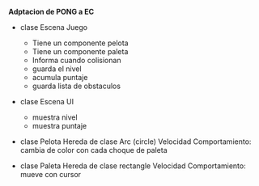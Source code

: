 **Adptacion de PONG a EC**

- clase Escena Juego
  - Tiene un componente pelota
  - Tiene un componente paleta
  - Informa cuando colisionan
  - guarda el nivel
  - acumula puntaje
  - guarda lista de obstaculos

- clase Escena UI
  - muestra nivel
  - muestra puntaje

- clase Pelota Hereda de clase Arc (circle) Velocidad Comportamiento: cambia de color con cada choque de paleta
- clase Paleta Hereda de clase rectangle Velocidad Comportamiento: mueve con cursor


